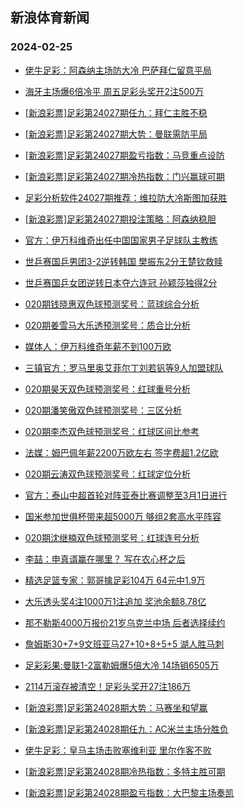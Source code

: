 ## 新浪体育新闻 
### 2024-02-25

+ [佬牛足彩：阿森纳主场防大冷 巴萨拜仁留意平局](https://sports.sina.com.cn/l/2024-02-24/doc-inakcmnq3771026.shtml)

+ [海牙主场爆6倍冷平 周五足彩头奖开2注500万](https://sports.sina.com.cn/l/2024-02-24/doc-inakauqt4630660.shtml)

+ [[新浪彩票]足彩第24027期任九：拜仁主胜不稳](https://sports.sina.com.cn/l/2024-02-24/doc-inakauqt4632044.shtml)

+ [[新浪彩票]足彩第24027期大势：曼联需防平局](https://sports.sina.com.cn/l/2024-02-24/doc-inakauqr0074404.shtml)

+ [[新浪彩票]足彩第24027期盈亏指数：马竞重点设防](https://sports.sina.com.cn/l/2024-02-24/doc-inakauqr0075459.shtml)

+ [[新浪彩票]足彩第24027期冷热指数：门兴赢球可期](https://sports.sina.com.cn/l/2024-02-24/doc-inakauqr0074886.shtml)

+ [足彩分析软件24027期推荐：维拉防大冷斯图加获胜](https://sports.sina.com.cn/l/2024-02-24/doc-inakauqw4092629.shtml)

+ [[新浪彩票]足彩第24027期投注策略：阿森纳稳胆](https://sports.sina.com.cn/l/2024-02-24/doc-inakauqt4632456.shtml)

+ [官方：伊万科维奇出任中国国家男子足球队主教练](https://sports.sina.com.cn/china/national/2024-02-24/doc-inakcfek9853290.shtml)

+ [世乒赛国乒男团3-2逆转韩国 樊振东2分王楚钦救赎](https://sports.sina.com.cn/others/pingpang/2024-02-24/doc-inakcmnh9765618.shtml)

+ [世乒赛国乒女团逆转日本夺六连冠 孙颖莎独得2分](https://sports.sina.com.cn/others/pingpang/2024-02-24/doc-inakehse3309900.shtml)

+ [020期钱晓惠双色球预测奖号：蓝球综合分析](https://sports.sina.com.cn/l/2024-02-24/doc-inaizhpn8065797.shtml)

+ [020期姜雪马大乐透预测奖号：质合比分析](https://sports.sina.com.cn/l/2024-02-24/doc-inaizhpq4832812.shtml)

+ [媒体人：伊万科维奇年薪不到100万欧](https://sports.sina.com.cn/china/j/2024-02-24/doc-inakeakh3421277.shtml)

+ [三镇官方：罗马里奥艾菲尔丁刘若钒等9人加盟球队](https://sports.sina.com.cn/china/j/2024-02-24/doc-inakeake6646013.shtml)

+ [020期昊天双色球预测奖号：红球重号分析](https://sports.sina.com.cn/l/2024-02-24/doc-inaizhpi0817756.shtml)

+ [020期潘笑傲双色球预测奖号：三区分析](https://sports.sina.com.cn/l/2024-02-24/doc-inaizhpq4843948.shtml)

+ [020期李杰双色球预测奖号：红球区间比参考](https://sports.sina.com.cn/l/2024-02-24/doc-inaizhpq4842438.shtml)

+ [法媒：姆巴佩年薪2200万欧左右 签字费超1.2亿欧](https://sports.sina.com.cn/g/laliga/2024-02-24/doc-inakeakc3992511.shtml)

+ [020期云涛双色球预测奖号：红球定位分析](https://sports.sina.com.cn/l/2024-02-24/doc-inaizhpm5375048.shtml)

+ [官方：泰山中超首轮对阵亚泰比赛调整至3月1日进行](https://sports.sina.com.cn/china/j/2024-02-24/doc-inakeake6643302.shtml)

+ [国米参加世俱杯带来超5000万 够组2套高水平阵容](https://sports.sina.com.cn/g/seriea/2024-02-24/doc-inakeakc3990812.shtml)

+ [020期沈继楠双色球预测奖号：红球连号分析](https://sports.sina.com.cn/l/2024-02-24/doc-inaizhpi0817219.shtml)

+ [李喆：申真谞赢在哪里？ 写在农心杯之后](https://sports.sina.com.cn/go/2024-02-24/doc-inakehrz3877226.shtml)

+ [精选足篮专家：郭哥擒足彩104万 64元中1.9万](https://sports.sina.com.cn/l/2024-02-24/doc-inakcmnm4315590.shtml)

+ [大乐透头奖4注1000万1注追加 奖池余额8.78亿](https://sports.sina.com.cn/l/2024-02-24/doc-inakeakc3995617.shtml)

+ [那不勒斯4000万报价21岁乌克兰中场 后者选择续约](https://sports.sina.com.cn/g/seriea/2024-02-24/doc-inakeaiy9434484.shtml)

+ [詹姆斯30+7+9文班亚马27+10+8+5+5 湖人胜马刺](https://sports.sina.com.cn/basketball/nba/2024-02-24/doc-inakcmnq3758037.shtml)

+ [足彩彩果:曼联1-2富勒姆爆5倍大冷 14场销6505万](https://sports.sina.com.cn/l/2024-02-25/doc-inakfcvr3395059.shtml)

+ [2114万滚存被清空！足彩头奖开27注186万](https://sports.sina.com.cn/l/2024-02-25/doc-inakfcvr3395059.shtml)

+ [[新浪彩票]足彩第24028期大势：马赛坐和望赢](https://sports.sina.com.cn/l/2024-02-25/doc-inakfcvn8838782.shtml)

+ [[新浪彩票]足彩第24028期任九：AC米兰主场分胜负](https://sports.sina.com.cn/l/2024-02-25/doc-inakfcvu2843488.shtml)

+ [佬牛足彩：皇马主场击败塞维利亚 里尔作客不败](https://sports.sina.com.cn/l/2024-02-25/doc-inakfkcq5956282.shtml)

+ [[新浪彩票]足彩第24028期冷热指数：多特主胜可期](https://sports.sina.com.cn/l/2024-02-25/doc-inakfcvu2843704.shtml)

+ [[新浪彩票]足彩第24028期盈亏指数：大巴黎主场奏凯](https://sports.sina.com.cn/l/2024-02-25/doc-inakfcvn8839731.shtml)

